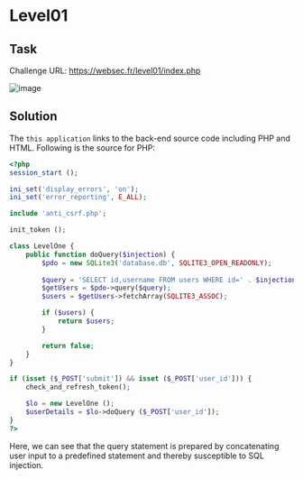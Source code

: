 # Level01
## Task
Challenge URL: https://websec.fr/level01/index.php  

![image](https://user-images.githubusercontent.com/44528004/132601995-9e60abba-e344-4271-83e8-3392e98229d1.png)
## Solution
The `this application` links to the back-end source code including PHP and HTML. Following is the source for PHP:  
```php
<?php
session_start ();

ini_set('display_errors', 'on');
ini_set('error_reporting', E_ALL);

include 'anti_csrf.php';

init_token ();

class LevelOne {
    public function doQuery($injection) {
        $pdo = new SQLite3('database.db', SQLITE3_OPEN_READONLY);
        
        $query = 'SELECT id,username FROM users WHERE id=' . $injection . ' LIMIT 1';
        $getUsers = $pdo->query($query);
        $users = $getUsers->fetchArray(SQLITE3_ASSOC);

        if ($users) {
            return $users;
        }

        return false;
    }
}

if (isset ($_POST['submit']) && isset ($_POST['user_id'])) {
    check_and_refresh_token();

    $lo = new LevelOne ();
    $userDetails = $lo->doQuery ($_POST['user_id']);
}
?>
```

Here, we can see that the query statement is prepared by concatenating user input to a predefined statement and thereby susceptible to SQL injection.  

